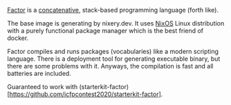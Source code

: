 [Factor](https://www.factorcode.org) is a [concatenative](http://www.concatenative.org), stack-based programming language (forth like).


The base image is generating by nixery.dev. It uses [NixOS](http://nixos.org) Linux distribution with a purely functional package manager which is the best friend of docker.


Factor compiles and runs packages (vocabularies) like a modern scripting language. There is a deployment tool for generating executable binary, but there are some problems with it. Anyways, the compilation is fast and all batteries are included.


Guaranteed to work with (starterkit-factor)[https://github.com/icfpcontest2020/starterkit-factor].
